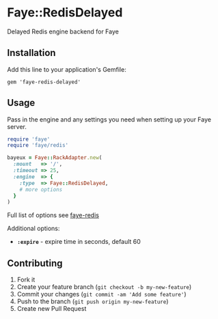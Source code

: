 # Faye::RedisDelayed

Delayed Redis engine backend for Faye

## Installation

Add this line to your application's Gemfile:

    gem 'faye-redis-delayed'

## Usage

Pass in the engine and any settings you need when setting up your Faye server.

```rb
require 'faye'
require 'faye/redis'

bayeux = Faye::RackAdapter.new(
  :mount   => '/',
  :timeout => 25,
  :engine  => {
    :type  => Faye::RedisDelayed,
    # more options
  }
)
```

Full list of options see [faye-redis](https://github.com/faye/faye-redis-ruby)

Additional options:

* <b>`:expire`</b> - expire time in seconds, default 60

## Contributing

1. Fork it
2. Create your feature branch (`git checkout -b my-new-feature`)
3. Commit your changes (`git commit -am 'Add some feature'`)
4. Push to the branch (`git push origin my-new-feature`)
5. Create new Pull Request

